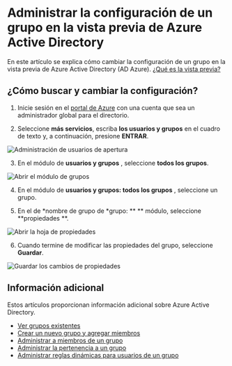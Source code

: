 <properties
    pageTitle="Administrar la configuración de un grupo en la vista previa de Azure Active Directory | Microsoft Azure"
    description="Cómo editar las propiedades y otras opciones de configuración para un grupo de Azure Active Directory"
    services="active-directory"
    documentationCenter=""
    authors="curtand"
    manager="femila"
    editor=""/>

<tags
    ms.service="active-directory"
    ms.workload="identity"
    ms.tgt_pltfrm="na"
    ms.devlang="na"
    ms.topic="article"
    ms.date="09/12/2016"
    ms.author="curtand"/>


# <a name="manage-the-settings-for-a-group-in-azure-active-directory-preview"></a>Administrar la configuración de un grupo en la vista previa de Azure Active Directory

En este artículo se explica cómo cambiar la configuración de un grupo en la vista previa de Azure Active Directory (AD Azure). [¿Qué es la vista previa?](active-directory-preview-explainer.md)

## <a name="how-do-i-find-and-change-the-settings"></a>¿Cómo buscar y cambiar la configuración?

1.  Inicie sesión en el [portal de Azure](https://portal.azure.com) con una cuenta que sea un administrador global para el directorio.

2.  Seleccione **más servicios**, escriba **los usuarios y grupos** en el cuadro de texto y, a continuación, presione **ENTRAR**.

  ![Administración de usuarios de apertura](./media/active-directory-groups-settings-azure-portal/search-user-management.png)

3.  En el módulo de **usuarios y grupos** , seleccione **todos los grupos**.

  ![Abrir el módulo de grupos](./media/active-directory-groups-settings-azure-portal/view-groups-blade.png)

4. En el módulo de **usuarios y grupos: todos los grupos** , seleccione un grupo.

5. En el de *nombre de grupo de *grupo: ** ** módulo, seleccione **propiedades **.

  ![Abrir la hoja de propiedades](./media/active-directory-groups-settings-azure-portal/select-group-properties.png)

6. Cuando termine de modificar las propiedades del grupo, seleccione **Guardar**.    

  ![Guardar los cambios de propiedades](./media/active-directory-groups-settings-azure-portal/save-group-properties.png)


## <a name="additional-information"></a>Información adicional

Estos artículos proporcionan información adicional sobre Azure Active Directory.

* [Ver grupos existentes](active-directory-groups-view-azure-portal.md)
* [Crear un nuevo grupo y agregar miembros](active-directory-groups-create-azure-portal.md)
* [Administrar a miembros de un grupo](active-directory-groups-members-azure-portal.md)
* [Administrar la pertenencia a un grupo](active-directory-groups-membership-azure-portal.md)
* [Administrar reglas dinámicas para usuarios de un grupo](active-directory-groups-dynamic-membership-azure-portal.md)
